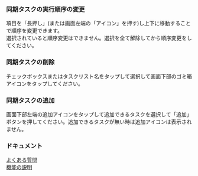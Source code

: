 ### 同期タスクの実行順序の変更  
項目を「長押し」(または画面左端の「アイコン」を押す)し上下に移動することで順序を変更できます。  
選択されていると順序変更はできません。選択を全て解除してから順序変更をしてください。  

### 同期タスクの削除  
チェックボックスまたはタスクリスト名をタップして選択して画面下部のゴミ箱アイコンをタップしてください。  

### 同期タスクの追加  
画面下部左端の追加アイコンをタップして追加できるタスクを選択して「追加」ボタンを押してください。追加できるタスクが無い時は追加アイコンは表示されません。  

### ドキュメント  
[よくある質問](https://sentaroh.github.io/Documents/SMBSync3/SMBSync3_FAQ_JA.htm)  
[機能の説明](https://sentaroh.github.io/Documents/SMBSync3/SMBSync3_Desc_JA.htm)  
